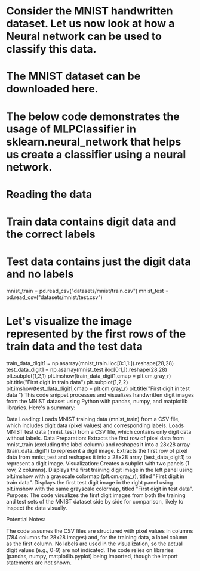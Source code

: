 # Consider the MNIST handwritten dataset. Let us now look at how a Neural network can be used to classify this data. 

# The MNIST dataset can be downloaded here.

# The below code demonstrates the usage of MLPClassifier in sklearn.neural_network that helps us create a classifier using a neural network.

# Reading the data

# Train data contains digit data and the correct labels
# Test data contains just the digit data and no labels 
mnist_train = pd.read_csv("datasets/mnist/train.csv")
mnist_test = pd.read_csv("datasets/mnist/test.csv")
# Let's visualize the image represented by the first rows of the train data and the test data
train_data_digit1 = np.asarray(mnist_train.iloc[0:1,1:]).reshape(28,28)
test_data_digit1 = np.asarray(mnist_test.iloc[0:1,]).reshape(28,28)
plt.subplot(1,2,1)
plt.imshow(train_data_digit1,cmap = plt.cm.gray_r)
plt.title("First digit in train data")
plt.subplot(1,2,2)
plt.imshow(test_data_digit1,cmap = plt.cm.gray_r)
plt.title("First digit in test data ")
This code snippet processes and visualizes handwritten digit images from the MNIST dataset using Python with pandas, numpy, and matplotlib libraries. Here's a summary:

Data Loading:
Loads MNIST training data (mnist_train) from a CSV file, which includes digit data (pixel values) and corresponding labels.
Loads MNIST test data (mnist_test) from a CSV file, which contains only digit data without labels.
Data Preparation:
Extracts the first row of pixel data from mnist_train (excluding the label column) and reshapes it into a 28x28 array (train_data_digit1) to represent a digit image.
Extracts the first row of pixel data from mnist_test and reshapes it into a 28x28 array (test_data_digit1) to represent a digit image.
Visualization:
Creates a subplot with two panels (1 row, 2 columns).
Displays the first training digit image in the left panel using plt.imshow with a grayscale colormap (plt.cm.gray_r), titled "First digit in train data".
Displays the first test digit image in the right panel using plt.imshow with the same grayscale colormap, titled "First digit in test data".
Purpose: The code visualizes the first digit images from both the training and test sets of the MNIST dataset side by side for comparison, likely to inspect the data visually.

Potential Notes:

The code assumes the CSV files are structured with pixel values in columns (784 columns for 28x28 images) and, for the training data, a label column as the first column.
No labels are used in the visualization, so the actual digit values (e.g., 0-9) are not indicated.
The code relies on libraries (pandas, numpy, matplotlib.pyplot) being imported, though the import statements are not shown.